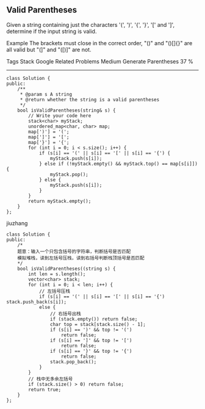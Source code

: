 ## Valid Parentheses  ##

Given a string containing just the characters '(', ')', '{', '}', '[' and ']', determine if the input string is valid.

Example
The brackets must close in the correct order, "()" and "()[]{}" are all valid but "(]" and "([)]" are not.

Tags 
Stack Google
Related Problems 
Medium Generate Parentheses 37 %

----------
	class Solution {
	public:
	    /**
	     * @param s A string
	     * @return whether the string is a valid parentheses
	     */
	    bool isValidParentheses(string& s) {
	        // Write your code here
	        stack<char> myStack;
	        unordered_map<char, char> map;
	        map[')'] = '(';
	        map[']'] = '[';
	        map['}'] = '{';
	        for (int i = 0; i < s.size(); i++) {
	            if (s[i] == '(' || s[i] == '[' || s[i] == '{') {
	                myStack.push(s[i]);
	            } else if (!myStack.empty() && myStack.top() == map[s[i]]) {
	                myStack.pop();
	            } else {
	                myStack.push(s[i]);
	            }
	        }
	        return myStack.empty();
	    }
	};

jiuzhang

	class Solution {
	public:
	    /*
	    题意：输入一个只包含括号的字符串，判断括号是否匹配
	    模拟堆栈，读到左括号压栈，读到右括号判断栈顶括号是否匹配
	    */
	    bool isValidParentheses((string s) {
	        int len = s.length();
	        vector<char> stack;
	        for (int i = 0; i < len; i++) {
	            // 左括号压栈
	            if (s[i] == '(' || s[i] == '[' || s[i] == '{') stack.push_back(s[i]);
	            else {
	                // 右括号出栈
	                if (stack.empty()) return false;
	                char top = stack[stack.size() - 1];
	                if (s[i] == ')' && top != '(')
	                    return false;
	                if (s[i] == ']' && top != '[') 
	                    return false;
	                if (s[i] == '}' && top != '{') 
	                    return false;
	                stack.pop_back();
	            }
	        }
	        // 栈中无多余左括号
	        if (stack.size() > 0) return false;
	        return true;
	    }
	};